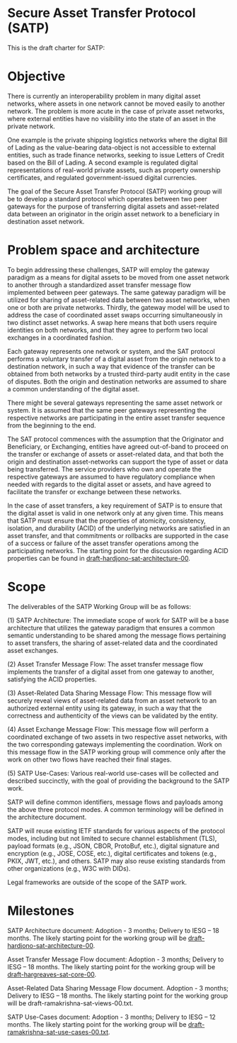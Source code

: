 # Secure Asset Transfer Protocol (SATP)

This is the draft charter for SATP:

# Objective

There is currently an interoperability problem in many digital asset networks, where assets in one network cannot be moved easily to another network. The problem is more acute in the case of private asset networks, where external entities have no visibility into the state of an asset in the private network.

One example is the private shipping logistics networks where the digital Bill of Lading as the value-bearing data-object is not accessible to external entities, such as trade finance networks, seeking to issue Letters of Credit based on the Bill of Lading. A second example is regulated digital representations of real-world private assets, such as property ownership certificates, and regulated government-issued digital currencies.

The goal of the Secure Asset Transfer Protocol (SATP) working group will be to develop a standard protocol which operates between two peer gateways for the purpose of transferring digital assets and asset-related data between an originator in the origin asset network to a beneficiary in destination asset network.

# Problem space and architecture

To begin addressing these challenges, SATP will employ the gateway paradigm as a means for digital assets to be moved from one asset network to another through a standardized asset transfer message flow implemented between peer gateways. The same gateway paradigm will be utilized for sharing of asset-related data between two asset networks, when one or both are private networks. Thirdly, the gateway model will be used to address the case of coordinated asset swaps occurring simultaneously in two distinct asset networks. A swap here means that both users require identities on both networks, and that they agree to perform two local exchanges in a coordinated fashion.

Each gateway represents one network or system, and the SAT protocol performs a voluntary transfer of a digital asset from the origin network to a destination network, in such a way that evidence of the transfer can be obtained from both networks by a trusted third-party audit entity in the case of disputes. Both the origin and destination networks are assumed to share a common understanding of the digital asset.

There might be several gateways representing the same asset network or system. It is assumed that the same peer gateways representing the respective networks are participating in the entire asset transfer sequence from the beginning to the end.

The SAT protocol commences with the assumption that the Originator and Beneficiary, or Exchanging, entities have agreed out-of-band to proceed on the transfer or exchange of assets or asset-related data, and that both the origin and destination asset-networks can support the type of asset or data being transferred. The service providers who own and operate the respective gateways are assumed to have regulatory compliance when needed with regards to the digital asset or assets, and have agreed to facilitate the transfer or exchange between these networks.

In the case of asset transfers, a key requirement of SATP is to ensure that the digital asset is valid in one network only at any given time. This means that SATP must ensure that the properties of atomicity, consistency, isolation, and durability (ACID) of the underlying networks are satisfied in an asset transfer, and that commitments or rollbacks are supported in the case of a success or failure of the asset transfer operations among the participating networks. The starting point for the discussion regarding ACID properties can be found in [draft-hardjono-sat-architecture-00](https://datatracker.ietf.org/doc/draft-hardjono-sat-architecture/00/).


# Scope

The deliverables of the SATP Working Group will be as follows:

(1) SATP Architecture: The immediate scope of work for SATP will be a base architecture that utilizes the gateway paradigm that ensures a common semantic understanding to be shared among the message flows pertaining to asset transfers, the sharing of asset-related data and the coordinated asset exchanges.

(2) Asset Transfer Message Flow: The asset transfer message flow implements the transfer of a digital asset from one gateway to another, satisfying the ACID properties.

(3) Asset-Related Data Sharing Message Flow: This message flow will securely reveal views of asset-related data from an asset network to an authorized external entity using its gateway, in such a way that the correctness and authenticity of the views can be validated by the entity.

(4) Asset Exchange Message Flow: This message flow will perform a coordinated exchange of two assets in two respective asset networks, with the two corresponding gateways implementing the coordination. Work on this message flow in the SATP working group will commence only after the work on other two flows have reached their final stages.

(5) SATP Use-Cases: Various real-world use-cases will be collected and described succinctly, with the goal of providing the background to the SATP work.


SATP will define common identifiers, message flows and payloads among the above three protocol modes. A common terminology will be defined in the architecture document.

SATP will reuse existing IETF standards for various aspects of the protocol modes, including but not limited to secure channel establishment (TLS), payload formats (e.g., JSON, CBOR, ProtoBuf, etc.), digital signature and encryption (e.g., JOSE, COSE, etc.), digital certificates and tokens (e.g., PKIX, JWT, etc.), and others. SATP may also reuse existing standards from other organizations (e.g., W3C with DIDs).

Legal frameworks are outside of the scope of the SATP work.


# Milestones

SATP Architecture document: Adoption - 3 months; Delivery to IESG – 18 months. The likely starting point for the working group will be [draft-hardjono-sat-architecture-00](https://datatracker.ietf.org/doc/draft-hardjono-sat-architecture/00/).

Asset Transfer Message Flow document: Adoption - 3 months; Delivery to IESG – 18 months. The likely starting point for the working group will be [draft-hargreaves-sat-core-00](https://datatracker.ietf.org/doc/draft-hargreaves-sat-core/).

Asset-Related Data Sharing Message Flow document. Adoption - 3 months; Delivery to IESG – 18 months. The likely starting point for the working group will be draft-ramakrishna-sat-views-00.txt.

SATP Use-Cases document: Adoption - 3 months; Delivery to IESG – 12 months. The likely starting point for the working group will be [draft-ramakrishna-sat-use-cases-00.txt](https://datatracker.ietf.org/doc/draft-ramakrishna-sat-use-cases/).


